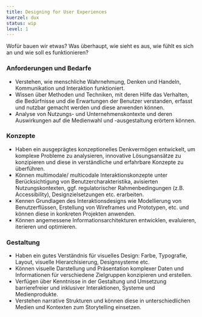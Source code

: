 ```yaml
---
title: Designing for User Experiences
kuerzel: dux
status: wip
level: 1
---
```


Wofür bauen wir etwas? Was überhaupt, wie sieht es aus, wie fühlt es sich an und wie soll es funktionieren?


### Anforderungen und Bedarfe
- Verstehen, wie menschliche Wahrnehmung, Denken und Handeln, Kommunikation und Interaktion funktioniert.
- Wissen über Methoden und Techniken, mit deren Hilfe das Verhalten, die Bedürfnisse und die Erwartungen der Benutzer verstanden, erfasst und nutzbar gemacht werden und diese anwenden können.
- Analyse von Nutzungs- und Unternehmenskontexte und deren Auswirkungen auf die Medienwahl und -ausgestaltung erörtern können.

### Konzepte
- Haben ein ausgeprägtes konzeptionelles Denkvermögen entwickelt, um komplexe Probleme zu analysieren, innovative Lösungsansätze zu konzipieren und diese in verständliche und erfahrbare Konzepte zu überführen.
- Können multimodale/ multicodale Interaktionskonzepte unter Berücksichtigung von Benutzercharakteristika, avisierten Nutzungskontexten, ggf. regulatorischer Rahmenbedingungen (z.B. Accessibility), Designzielsetzungen etc. erarbeiten.
- Kennen Grundlagen des Interaktionsdesigns wie Modellierung von Benutzerflüssen, Erstellung von Wireframes und Prototypen, etc. und können diese in konkreten Projekten anwenden.
- Können angemessene Informationsarchitekturen entwicklen, evaluieren, iterieren und optimieren.

### Gestaltung
- Haben ein gutes Verständnis für visuelles Design: Farbe, Typografie, Layout, visuelle Hierarchisierung, Designsysteme etc.
- Können visuelle Darstellung und Präsentation komplexer Daten und Informationen für verschiedene Zielgruppen konzipieren und erstellen.
- Verfügen über Kenntnisse in der Gestaltung und Umsetzung barrierefreier und inklusiver Interaktionen, Systeme und Medienprodukte.
- Verstehen narrative Strukturen und können diese in unterschiedlichen Medien und Kontexten zum Storytelling einsetzen.

